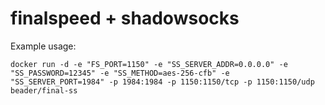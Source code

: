 # finalspeed + shadowsocks

Example usage:

```
docker run -d -e "FS_PORT=1150" -e "SS_SERVER_ADDR=0.0.0.0" -e "SS_PASSWORD=12345" -e "SS_METHOD=aes-256-cfb" -e "SS_SERVER_PORT=1984" -p 1984:1984 -p 1150:1150/tcp -p 1150:1150/udp beader/final-ss
```
